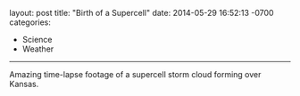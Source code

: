 layout: post
title:  "Birth of a Supercell"
date:   2014-05-29 16:52:13 -0700
categories:
  - Science
  - Weather
---

Amazing time-lapse footage of a supercell storm cloud forming over Kansas.
